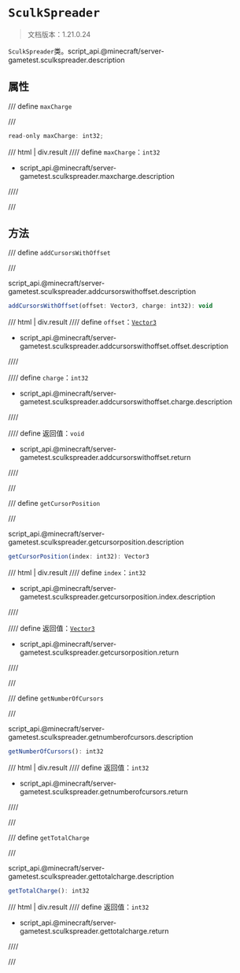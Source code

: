 # `SculkSpreader`

> 文档版本：1.21.0.24

`SculkSpreader`类。script_api.@minecraft/server-gametest.sculkspreader.description

## 属性

/// define
`maxCharge`


///

```js
read-only maxCharge: int32;
```

/// html | div.result
//// define
`maxCharge`：`int32`

- script_api.@minecraft/server-gametest.sculkspreader.maxcharge.description


////

///


## 方法

/// define
`addCursorsWithOffset`


///

script_api.@minecraft/server-gametest.sculkspreader.addcursorswithoffset.description

```js
addCursorsWithOffset(offset: Vector3, charge: int32): void
```

/// html | div.result
//// define
`offset`：[`Vector3`](../../server/1.8.0/vector3.md)

- script_api.@minecraft/server-gametest.sculkspreader.addcursorswithoffset.offset.description


////

//// define
`charge`：`int32`

- script_api.@minecraft/server-gametest.sculkspreader.addcursorswithoffset.charge.description


////

//// define
返回值：`void`

- script_api.@minecraft/server-gametest.sculkspreader.addcursorswithoffset.return


////

///


/// define
`getCursorPosition`


///

script_api.@minecraft/server-gametest.sculkspreader.getcursorposition.description

```js
getCursorPosition(index: int32): Vector3
```

/// html | div.result
//// define
`index`：`int32`

- script_api.@minecraft/server-gametest.sculkspreader.getcursorposition.index.description


////

//// define
返回值：[`Vector3`](../../server/1.8.0/vector3.md)

- script_api.@minecraft/server-gametest.sculkspreader.getcursorposition.return


////

///


/// define
`getNumberOfCursors`


///

script_api.@minecraft/server-gametest.sculkspreader.getnumberofcursors.description

```js
getNumberOfCursors(): int32
```

/// html | div.result
//// define
返回值：`int32`

- script_api.@minecraft/server-gametest.sculkspreader.getnumberofcursors.return


////

///


/// define
`getTotalCharge`


///

script_api.@minecraft/server-gametest.sculkspreader.gettotalcharge.description

```js
getTotalCharge(): int32
```

/// html | div.result
//// define
返回值：`int32`

- script_api.@minecraft/server-gametest.sculkspreader.gettotalcharge.return


////

///

